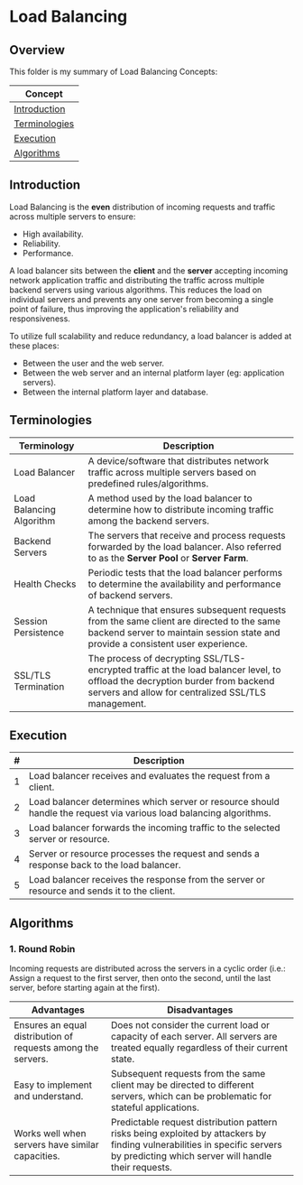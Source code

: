 # Load Balancing

## Overview
This folder is my summary of Load Balancing Concepts:

| Concept                         |
|---------------------------------|
| [Introduction](#introduction)   |
| [Terminologies](#terminologies) |
| [Execution](#execution)         |
| [Algorithms](#algorithms)       |

## Introduction
Load Balancing is the **even** distribution of incoming requests and traffic across multiple servers to ensure:
- High availability.
- Reliability.
- Performance.

A load balancer sits between the **client** and the **server** accepting incoming network application traffic and distributing the traffic across multiple backend servers using various algorithms.
This reduces the load on individual servers and prevents any one server from becoming a single point of failure,
thus improving the application's reliability and responsiveness.

To utilize full scalability and reduce redundancy, a load balancer is added at these places:
- Between the user and the web server.
- Between the web server and an internal platform layer (eg: application servers).
- Between the internal platform layer and database.

## Terminologies

| Terminology              | Description                                                                                                                                                                         |
|--------------------------|-------------------------------------------------------------------------------------------------------------------------------------------------------------------------------------|
| Load Balancer            | A device/software that distributes network traffic across multiple servers based on predefined rules/algorithms.                                                                    |
| Load Balancing Algorithm | A method used by the load balancer to determine how to distribute incoming traffic among the backend servers.                                                                       |
| Backend Servers          | The servers that receive and process requests forwarded by the load balancer. Also referred to as the **Server Pool** or **Server Farm**.                                           |
| Health Checks            | Periodic tests that the load balancer performs to determine the availability and performance of backend servers.                                                                    |
| Session Persistence      | A technique that ensures subsequent requests from the same client are directed to the same backend server to maintain session state and provide a consistent user experience.       |
| SSL/TLS Termination      | The process of decrypting SSL/TLS-encrypted traffic at the load balancer level, to offload the decryption burder from backend servers and allow for centralized SSL/TLS management. |

## Execution
| # | Description                                                                                                        |
|---|--------------------------------------------------------------------------------------------------------------------|
| 1 | Load balancer receives and evaluates the request from a client.                                                    |
| 2 | Load balancer determines which server or resource should handle the request via various load balancing algorithms. |
| 3 | Load balancer forwards the incoming traffic to the selected server or resource.                                    |
| 4 | Server or resource processes the request and sends a response back to the load balancer.                           |
| 5 | Load balancer receives the response from the server or resource and sends it to the client.                        |

## Algorithms
### 1. Round Robin
Incoming requests are distributed across the servers in a cyclic order (i.e.: Assign a request to the first server, then onto the second, until the last server, before starting again at the first).

| Advantages                                                   | Disadvantages                                                                                                                                                                     |
|--------------------------------------------------------------|-----------------------------------------------------------------------------------------------------------------------------------------------------------------------------------|
| Ensures an equal distribution of requests among the servers. | Does not consider the current load or capacity of each server. All servers are treated equally regardless of their current state.                                                 |
| Easy to implement and understand.                            | Subsequent requests from the same client may be directed to different servers, which can be problematic for stateful applications.                                                |
| Works well when servers have similar capacities.             | Predictable request distribution pattern risks being exploited by attackers by finding vulnerabilities in specific servers by predicting which server will handle their requests. |
